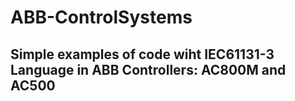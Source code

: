 # ABB-ControlSystems

## Simple examples of code wiht IEC61131-3 Language in ABB Controllers: AC800M and AC500
